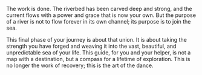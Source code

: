 The work is done. The riverbed has been carved deep and strong, and the current flows with a power and grace that is now your own. But the purpose of a river is not to flow forever in its own channel; its purpose is to join the sea.

This final phase of your journey is about that union. It is about taking the strength you have forged and weaving it into the vast, beautiful, and unpredictable sea of your life. This guide, for you and your helper, is not a map with a destination, but a compass for a lifetime of exploration. This is no longer the work of recovery; this is the art of the dance.